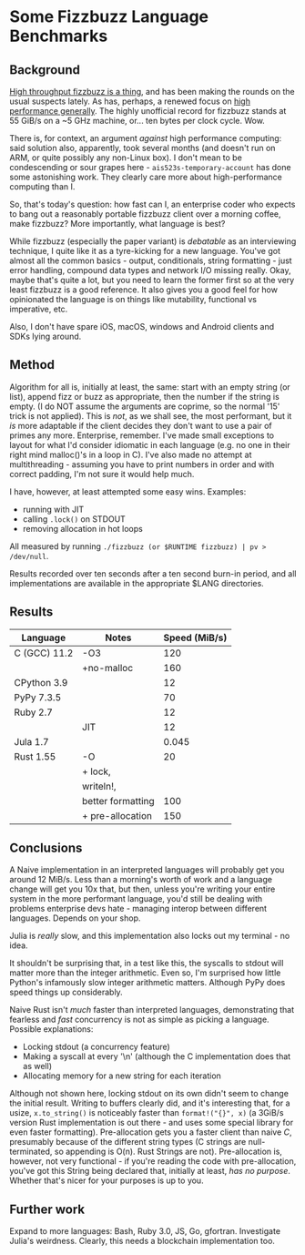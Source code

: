 Some Fizzbuzz Language Benchmarks
===

Background
---

[High throughput fizzbuzz is a thing](https://codegolf.stackexchange.com/questions/215216/high-throughput-fizz-buzz/), and has been making the rounds on the usual suspects lately. As has, perhaps, a renewed focus on [high performance generally](https://www.youtube.com/watch?v=Ge3aKEmZcqY). The highly unofficial record for fizzbuzz stands at 55 GiB/s on a ~5 GHz machine, or... ten bytes per clock cycle. Wow. 

There is, for context, an argument *against* high performance computing: said solution also, apparently, took several months (and doesn't run on ARM, or quite possibly any non-Linux box). I don't mean to be condescending or sour grapes here - `ais523s-temporary-account` has done some astonishing work. They clearly care more about high-performance computing than I. 

So, that's today's question: how fast can I, an enterprise coder who expects to bang out a reasonably portable fizzbuzz client over a morning coffee, make fizzbuzz? More importantly, what language is best?

While fizzbuzz (especially the paper variant) is *debatable* as an interviewing technique, I quite like it as a tyre-kicking for a new language. You've got almost all the common basics - output, conditionals, string formatting - just error handling, compound data types and network I/O missing really. Okay, maybe that's quite a lot, but you need to learn the former first so at the very least fizzbuzz is a good reference. It also gives you a good feel for how opinionated the language is on things like mutability, functional vs imperative, etc.

Also, I don't have spare iOS, macOS, windows and Android clients and SDKs lying around.

Method
---

Algorithm for all is, initially at least, the same: start with an empty string (or list), append fizz or buzz as appropriate, then the number if the string is empty. (I do NOT assume the arguments are coprime, so the normal '15' trick is not applied). This is *not*, as we shall see, the most performant, but it *is* more adaptable if the client decides they don't want to use a pair of primes any more. Enterprise, remember. I've made small exceptions to layout for what I'd consider idiomatic in each language (e.g. no one in their right mind malloc()'s in a loop in C). I've also made no attempt at multithreading - assuming you have to print numbers in order and with correct padding, I'm not sure it would help much.

I have, however, at least attempted some easy wins. Examples:

* running with JIT
* calling `.lock()` on STDOUT
* removing allocation in hot loops

All measured by running `./fizzbuzz (or $RUNTIME fizzbuzz) | pv > /dev/null`. 

Results recorded over ten seconds after a ten second burn-in period, and all implementations are available in the appropriate $LANG directories.

Results
---

| Language      | Notes               | Speed (MiB/s) |
|---------------|---------------------|---------------|
| C (GCC) 11.2  | -O3                 | 120           |
|               | +no-malloc          | 160           |
| CPython 3.9   |                     | 12            |
| PyPy 7.3.5    |                     | 70            |
| Ruby 2.7      |                     | 12            |
|               | JIT                 | 12            |
| Jula 1.7      |                     | 0.045         |
| Rust 1.55     | -O                  | 20            |
|               | + lock,             |               |
|               |   writeln!,         |               |
|               |   better formatting | 100           |
|               | + pre-allocation    | 150           |

Conclusions
---

A Naive implementation in an interpreted languages will probably get you around 12 MiB/s. Less than a morning's worth of work and a language change will get you 10x that, but then, unless you're writing your entire system in the more performant language, you'd still be dealing with problems enterprise devs hate - managing interop between different languages. Depends on your shop.

Julia is *really* slow, and this implementation also locks out my terminal - no idea.

It shouldn't be surprising that, in a test like this, the syscalls to stdout will matter more than the integer arithmetic. Even so, I'm surprised how little Python's infamously slow integer arithmetic matters. Although PyPy does speed things up considerably.

Naive Rust isn't *much* faster than interpreted languages, demonstrating that fearless and *fast* concurrency is not as simple as picking a language. Possible explanations:

* Locking stdout (a concurrency feature)
* Making a syscall at every '\n' (although the C implementation does that as well)
* Allocating memory for a new string for each iteration

Although not shown here, locking stdout on its own didn't seem to change the initial result. Writing to buffers clearly did, and it's interesting that, for a usize, `x.to_string()` is noticeably faster than `format!("{}", x)` (a 3GiB/s version Rust implementation is out there - and uses some special library for even faster formatting). Pre-allocation gets you a faster client than naive *C*, presumably because of the different string types (C strings are null-terminated, so appending is O(n). Rust Strings are not). Pre-allocation is, however, not very functional - if you're reading the code with pre-allocation, you've got this String being declared that, initially at least, *has no purpose*. Whether that's nicer for your purposes is up to you.

Further work
---

Expand to more languages: Bash, Ruby 3.0, JS, Go, gfortran.
Investigate Julia's weirdness.
Clearly, this needs a blockchain implementation too.
